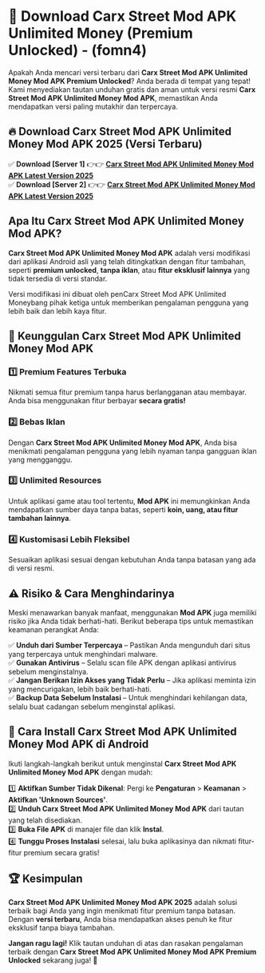 

# 🎯 Download Carx Street Mod APK Unlimited Money (Premium Unlocked) -  (fomn4) 

Apakah Anda mencari versi terbaru dari **Carx Street Mod APK Unlimited Money Mod APK Premium Unlocked**? Anda berada di tempat yang tepat! Kami menyediakan tautan unduhan gratis dan aman untuk versi resmi **Carx Street Mod APK Unlimited Money Mod APK**, memastikan Anda mendapatkan versi paling mutakhir dan terpercaya.

## 🔥 Download Carx Street Mod APK Unlimited Money Mod APK 2025 (Versi Terbaru)

✅ **Download [Server 1]** 👉👉 [**Carx Street Mod APK Unlimited Money Mod APK Latest Version 2025**](https://apkcomod.com?title=Carx_Street_Mod_APK_Unlimited_Money)  
✅ **Download [Server 2]** 👉👉 [**Carx Street Mod APK Unlimited Money Mod APK Latest Version 2025**](https://apkcomod.com?title=Carx_Street_Mod_APK_Unlimited_Money)  

## Apa Itu Carx Street Mod APK Unlimited Money Mod APK?

**Carx Street Mod APK Unlimited Money Mod APK** adalah versi modifikasi dari aplikasi Android asli yang telah ditingkatkan dengan fitur tambahan, seperti **premium unlocked**, **tanpa iklan**, atau **fitur eksklusif lainnya** yang tidak tersedia di versi standar.

Versi modifikasi ini dibuat oleh penCarx Street Mod APK Unlimited Moneybang pihak ketiga untuk memberikan pengalaman pengguna yang lebih baik dan lebih kaya fitur.

## 🎯 Keunggulan Carx Street Mod APK Unlimited Money Mod APK

### 1️⃣ Premium Features Terbuka
Nikmati semua fitur premium tanpa harus berlangganan atau membayar. Anda bisa menggunakan fitur berbayar **secara gratis!**

### 2️⃣ Bebas Iklan
Dengan **Carx Street Mod APK Unlimited Money Mod APK**, Anda bisa menikmati pengalaman pengguna yang lebih nyaman tanpa gangguan iklan yang mengganggu.

### 3️⃣ Unlimited Resources
Untuk aplikasi game atau tool tertentu, **Mod APK** ini memungkinkan Anda mendapatkan sumber daya tanpa batas, seperti **koin, uang, atau fitur tambahan lainnya**.

### 4️⃣ Kustomisasi Lebih Fleksibel
Sesuaikan aplikasi sesuai dengan kebutuhan Anda tanpa batasan yang ada di versi resmi.

## ⚠️ Risiko & Cara Menghindarinya

Meski menawarkan banyak manfaat, menggunakan **Mod APK** juga memiliki risiko jika Anda tidak berhati-hati. Berikut beberapa tips untuk memastikan keamanan perangkat Anda:

✅ **Unduh dari Sumber Terpercaya** – Pastikan Anda mengunduh dari situs yang terpercaya untuk menghindari malware.  
✅ **Gunakan Antivirus** – Selalu scan file APK dengan aplikasi antivirus sebelum menginstalnya.  
✅ **Jangan Berikan Izin Akses yang Tidak Perlu** – Jika aplikasi meminta izin yang mencurigakan, lebih baik berhati-hati.  
✅ **Backup Data Sebelum Instalasi** – Untuk menghindari kehilangan data, selalu buat cadangan sebelum menginstal aplikasi.

## 📌 Cara Install Carx Street Mod APK Unlimited Money Mod APK di Android

Ikuti langkah-langkah berikut untuk menginstal **Carx Street Mod APK Unlimited Money Mod APK** dengan mudah:

1️⃣ **Aktifkan Sumber Tidak Dikenal**: Pergi ke **Pengaturan** > **Keamanan** > **Aktifkan 'Unknown Sources'**.  
2️⃣ **Unduh Carx Street Mod APK Unlimited Money Mod APK** dari tautan yang telah disediakan.  
3️⃣ **Buka File APK** di manajer file dan klik **Instal**.  
4️⃣ **Tunggu Proses Instalasi** selesai, lalu buka aplikasinya dan nikmati fitur-fitur premium secara gratis!

## 🏆 Kesimpulan

**Carx Street Mod APK Unlimited Money Mod APK 2025** adalah solusi terbaik bagi Anda yang ingin menikmati fitur premium tanpa batasan. Dengan **versi terbaru**, Anda bisa mendapatkan akses penuh ke fitur eksklusif tanpa biaya tambahan.

**Jangan ragu lagi!** Klik tautan unduhan di atas dan rasakan pengalaman terbaik dengan **Carx Street Mod APK Unlimited Money Mod APK Premium Unlocked** sekarang juga! 🚀

